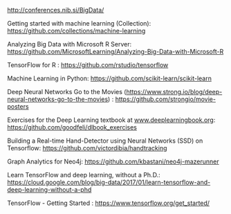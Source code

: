 http://conferences.nib.si/BigData/


Getting started with machine learning (Collection): https://github.com/collections/machine-learning


Analyzing Big Data with Microsoft R Server: https://github.com/MicrosoftLearning/Analyzing-Big-Data-with-Microsoft-R

TensorFlow for R : https://github.com/rstudio/tensorflow

Machine Learning in Python: https://github.com/scikit-learn/scikit-learn

Deep Neural Networks Go to the Movies (https://www.strong.io/blog/deep-neural-networks-go-to-the-movies) : https://github.com/strongio/movie-posters


Exercises for the Deep Learning textbook at www.deeplearningbook.org: https://github.com/goodfeli/dlbook_exercises

Building a Real-time Hand-Detector using Neural Networks (SSD) on Tensorflow: https://github.com/victordibia/handtracking

Graph Analytics for Neo4j: https://github.com/kbastani/neo4j-mazerunner


Learn TensorFlow and deep learning, without a Ph.D.: https://cloud.google.com/blog/big-data/2017/01/learn-tensorflow-and-deep-learning-without-a-phd

TensorFlow - Getting Started : https://www.tensorflow.org/get_started/
